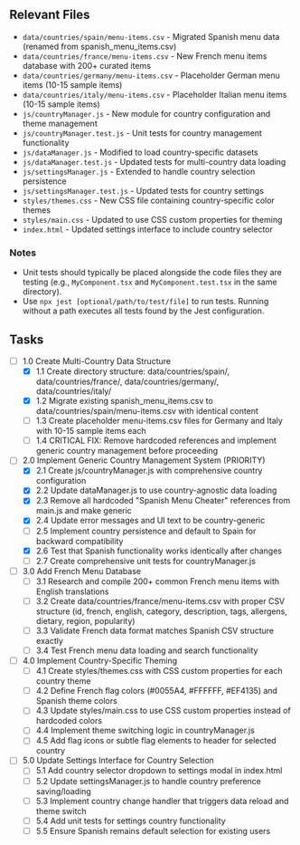 ## Relevant Files

- `data/countries/spain/menu-items.csv` - Migrated Spanish menu data (renamed from spanish_menu_items.csv)
- `data/countries/france/menu-items.csv` - New French menu items database with 200+ curated items
- `data/countries/germany/menu-items.csv` - Placeholder German menu items (10-15 sample items)
- `data/countries/italy/menu-items.csv` - Placeholder Italian menu items (10-15 sample items)
- `js/countryManager.js` - New module for country configuration and theme management
- `js/countryManager.test.js` - Unit tests for country management functionality
- `js/dataManager.js` - Modified to load country-specific datasets
- `js/dataManager.test.js` - Updated tests for multi-country data loading
- `js/settingsManager.js` - Extended to handle country selection persistence
- `js/settingsManager.test.js` - Updated tests for country settings
- `styles/themes.css` - New CSS file containing country-specific color themes
- `styles/main.css` - Updated to use CSS custom properties for theming
- `index.html` - Updated settings interface to include country selector

### Notes

- Unit tests should typically be placed alongside the code files they are testing (e.g., `MyComponent.tsx` and `MyComponent.test.tsx` in the same directory).
- Use `npx jest [optional/path/to/test/file]` to run tests. Running without a path executes all tests found by the Jest configuration.

## Tasks

- [ ] 1.0 Create Multi-Country Data Structure
  - [x] 1.1 Create directory structure: data/countries/spain/, data/countries/france/, data/countries/germany/, data/countries/italy/
  - [x] 1.2 Migrate existing spanish_menu_items.csv to data/countries/spain/menu-items.csv with identical content
  - [ ] 1.3 Create placeholder menu-items.csv files for Germany and Italy with 10-15 sample items each
  - [ ] 1.4 CRITICAL FIX: Remove hardcoded references and implement generic country management before proceeding
- [ ] 2.0 Implement Generic Country Management System (PRIORITY)
  - [x] 2.1 Create js/countryManager.js with comprehensive country configuration
  - [x] 2.2 Update dataManager.js to use country-agnostic data loading
  - [x] 2.3 Remove all hardcoded "Spanish Menu Cheater" references from main.js and make generic
  - [x] 2.4 Update error messages and UI text to be country-generic
  - [ ] 2.5 Implement country persistence and default to Spain for backward compatibility
  - [x] 2.6 Test that Spanish functionality works identically after changes
  - [ ] 2.7 Create comprehensive unit tests for countryManager.js
- [ ] 3.0 Add French Menu Database
  - [ ] 3.1 Research and compile 200+ common French menu items with English translations
  - [ ] 3.2 Create data/countries/france/menu-items.csv with proper CSV structure (id, french, english, category, description, tags, allergens, dietary, region, popularity)
  - [ ] 3.3 Validate French data format matches Spanish CSV structure exactly
  - [ ] 3.4 Test French menu data loading and search functionality
- [ ] 4.0 Implement Country-Specific Theming
  - [ ] 4.1 Create styles/themes.css with CSS custom properties for each country theme
  - [ ] 4.2 Define French flag colors (#0055A4, #FFFFFF, #EF4135) and Spanish theme colors
  - [ ] 4.3 Update styles/main.css to use CSS custom properties instead of hardcoded colors
  - [ ] 4.4 Implement theme switching logic in countryManager.js
  - [ ] 4.5 Add flag icons or subtle flag elements to header for selected country
- [ ] 5.0 Update Settings Interface for Country Selection
  - [ ] 5.1 Add country selector dropdown to settings modal in index.html
  - [ ] 5.2 Update settingsManager.js to handle country preference saving/loading
  - [ ] 5.3 Implement country change handler that triggers data reload and theme switch
  - [ ] 5.4 Add unit tests for settings country functionality
  - [ ] 5.5 Ensure Spanish remains default selection for existing users